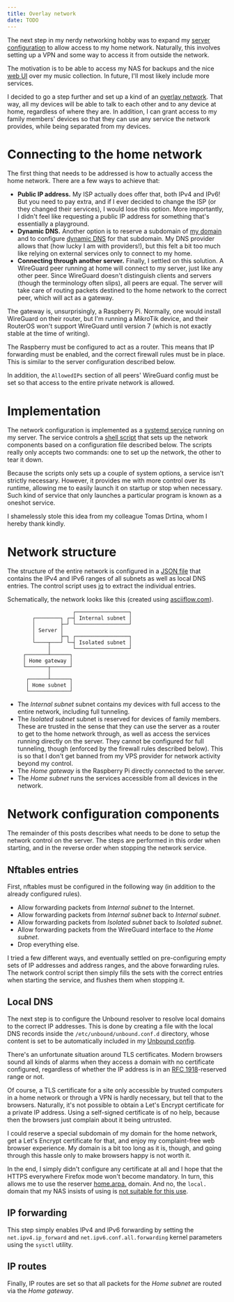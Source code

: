 ```yaml
---
title: Overlay network
date: TODO
---
```


The next step in my nerdy networking hobby was to expand my [server
configuration](https://tomaskala.com/posts/2022-02-27-server-structure) to
allow access to my home network. Naturally, this involves setting up a VPN and
some way to access it from outside the network.

The motivation is to be able to access my NAS for backups and the nice [web
UI](https://github.com/navidrome/navidrome) over my music collection. In
future, I'll most likely include more services.

I decided to go a step further and set up a kind of an [overlay
network](https://en.wikipedia.org/wiki/Overlay_network). That way, all my
devices will be able to talk to each other and to any device at home,
regardless of where they are. In addition, I can grant access to my family
members' devices so that they can use any service the network provides, while
being separated from my devices.

# Connecting to the home network

The first thing that needs to be addressed is how to actually access the home
network. There are a few ways to achieve that:

* **Public IP address.** My ISP actually does offer that, both IPv4 and IPv6!
  But you need to pay extra, and if I ever decided to change the ISP (or they
  changed their services), I would lose this option. More importantly, I didn't
  feel like requesting a public IP address for something that's essentially a
  playground.
* **Dynamic DNS.** Another option is to reserve a subdomain of [my
  domain](tomaskala.com) and to configure [dynamic
  DNS](https://en.wikipedia.org/wiki/Dynamic_DNS) for that subdomain. My DNS
  provider allows that (how lucky I am with providers!), but this felt a bit
  too much like relying on external services only to connect to my home.
* **Connecting through another server.** Finally, I settled on this solution. A
  WireGuard peer running at home will connect to my server, just like any other
  peer. Since WireGuard doesn't distinguish clients and servers (though the
  terminology often slips), all peers are equal. The server will take care of
  routing packets destined to the home network to the correct peer, which will
  act as a gateway.

The gateway is, unsurprisingly, a Raspberry Pi. Normally, one would install
WireGuard on their router, but I'm running a MikroTik device, and their
RouterOS won't support WireGuard until version 7 (which is not exactly stable
at the time of writing).

The Raspberry must be configured to act as a router. This means that IP
forwarding must be enabled, and the correct firewall rules must be in place.
This is similar to the server configuration described below.

In addition, the `AllowedIPs` section of all peers' WireGuard config must be
set so that access to the entire private network is allowed.

# Implementation

The network configuration is implemented as a [systemd
service](https://github.com/tomaskala/infra/blob/master/roles/overlay_network/files/overlay-network.service)
running on my server. The service controls a [shell
script](https://github.com/tomaskala/infra/blob/master/roles/overlay_network/files/overlay-network)
that sets up the network components based on a configuration file described
below. The scripts really only accepts two commands: one to set up the network,
the other to tear it down.

Because the scripts only sets up a couple of system options, a service isn't
strictly necessary. However, it provides me with more control over its runtime,
allowing me to easily launch it on startup or stop when necessary. Such kind of
service that only launches a particular program is known as a oneshot service.

I shamelessly stole this idea from my colleague Tomas Drtina, whom I hereby
thank kindly.

# Network structure

The structure of the entire network is configured in a [JSON
file](https://github.com/tomaskala/infra/blob/master/roles/overlay_network/files/overlay-network.json)
that contains the IPv4 and IPv6 ranges of all subnets as well as local DNS
entries. The control script uses [jq](https://stedolan.github.io/jq/) to
extract the individual entries.

Schematically, the network looks like this (created using
[asciiflow.com](https://asciiflow.com)).
```
                     ┌─────────────────┐
        ┌────────┐ ┌─┤ Internal subnet │
        │        ├─┘ └─────────────────┘
        │ Server │
        │        ├─┐ ┌─────────────────┐
        └────┬───┘ └─┤ Isolated subnet │
             │       └─────────────────┘
     ┌───────┴──────┐
     │ Home gateway │
     └───────┬──────┘
             │      
      ┌──────┴──────┐
      │ Home subnet │
      └─────────────┘
```

* The *Internal subnet* subnet contains my devices with full access to the
  entire network, including full tunneling.
* The *Isolated subnet* subnet is reserved for devices of family members. These
  are trusted in the sense that they can use the server as a router to get to
  the home network through, as well as access the services running directly on
  the server. They cannot be configured for full tunneling, though (enforced by
  the firewall rules described below). This is so that I don't get banned from
  my VPS provider for network activity beyond my control.
* The *Home gateway* is the Raspberry Pi directly connected to the server.
* The *Home subnet* runs the services accessible from all devices in the
  network.

# Network configuration components

The remainder of this posts describes what needs to be done to setup the
network control on the server. The steps are performed in this order when
starting, and in the reverse order when stopping the network service.

## Nftables entries

First, nftables must be configured in the following way (in addition to the
already configured rules).

* Allow forwarding packets from *Internal subnet* to the Internet.
* Allow forwarding packets from *Internal subnet* back to *Internal subnet*.
* Allow forwarding packets from *Isolated subnet* back to *Isolated subnet*.
* Allow forwarding packets from the WireGuard interface to the *Home subnet*.
* Drop everything else.

I tried a few different ways, and eventually settled on pre-configuring empty
sets of IP addresses and address ranges, and the above forwarding rules. The
network control script then simply fills the sets with the correct entries when
starting the service, and flushes them when stopping it.

## Local DNS

The next step is to configure the Unbound resolver to resolve local domains to
the correct IP addresses. This is done by creating a file with the local DNS
records inside the `/etc/unbound/unbound.conf.d` directory, whose content is
set to be automatically included in my [Unbound
config](https://github.com/tomaskala/infra/blob/master/roles/unbound/templates/unbound.conf.j2).

There's an unfortunate situation around TLS certificates. Modern browsers sound
all kinds of alarms when they access a domain with no certificate configured,
regardless of whether the IP address is in an [RFC
1918](https://www.rfc-editor.org/rfc/rfc1918)-reserved range or not.

Of course, a TLS certificate for a site only accessible by trusted computers
in a home network or through a VPN is hardly necessary, but tell that to the
browsers. Naturally, it's not possible to obtain a Let's Encrypt certificate
for a private IP address. Using a self-signed certificate is of no help,
because then the browsers just complain about it being untrusted.

I could reserve a special subdomain of my domain for the home network, get a
Let's Encrypt certificate for that, and enjoy my complaint-free web browser
experience. My domain is a bit too long as it is, though, and going through
this hassle only to make browsers happy is not worth it.

In the end, I simply didn't configure any certificate at all and I hope that
the HTTPS everywhere Firefox mode won't become mandatory. In turn, this allows
me to use the reserver
[home.arpa.](https://datatracker.ietf.org/doc/html/rfc8375) domain. And no, the
`local.` domain that my NAS insists of using is [not suitable for this
use](https://www.ctrl.blog/entry/homenet-domain-name.html).

## IP forwarding

This step simply enables IPv4 and IPv6 forwarding by setting the
`net.ipv4.ip_forward` and `net.ipv6.conf.all.forwarding` kernel parameters
using the `sysctl` utility.

## IP routes

Finally, IP routes are set so that all packets for the *Home subnet* are routed
via the *Home gateway*.
